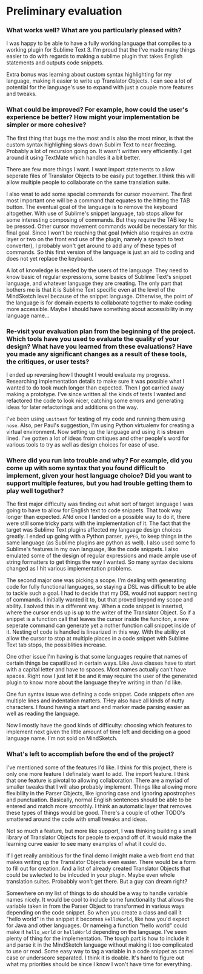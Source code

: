 # Preliminary evaluation


### What works well? What are you particularly pleased with?

I was happy to be able to have a fully working language that compiles to a working plugin for Sublime Text 3. I'm proud that the I've made many things easier to do with regards to making a sublime plugin that takes English statements and outputs code snippets.

Extra bonus was learning about custom syntax highlighting for my language, making it easier to write up Translator Objects. I can see a lot of potential for the language's use to expand with just a couple more features and tweaks.

### What could be improved? For example, how could the user's experience be better? How might your implementation be simpler or more cohesive?

The first thing that bugs me the most and is also the most minor, is that the custom syntax highlighing slows down Sublim Text to near freezing. Probably a lot of recursion going on. It wasn't written very efficiently. I get around it using TextMate which handles it a bit better.

There are few more things I want. I want import statements to allow seperate files of Translator Objects to be easily put together. I think this will allow multiple people to collaborate on the same translation suite.

I also wnat to add some special commands for cursor movement. The first most important one will be a command that equates to the hitting the TAB button. The eventual goal of the language is to remove the keyboard altogether. With use of Sublime's snippet language, tab stops allow for some interesting composing of commands. But they require the TAB key to be pressed. Other cursor movement commands would be necessary for this final goal. Since I won't be reaching that goal (which also requires an extra layer or two on the front end use of the plugin, namely a speach to text converter), I probably won't get around to add any of these types of commands. So this first version of the language is just an aid to coding and does not yet replace the keyboard.

A lot of knowledge is needed by the users of the language. They need to know basic of regular expressions, some basics of Sublime Text's snippet language, and whatever language they are creating. The only part that bothers me is that it is Sublime Text specific even at the level of the MindSketch level because of the snippet language. Otherwise, the point of the language is for domain experts to collaborate together to make coding more accessible. Maybe I should have something about accessibility in my language name...


### Re-visit your evaluation plan from the beginning of the project. Which tools have you used to evaluate the quality of your design? What have you learned from these evaluations? Have you made any significant changes as a result of these tools, the critiques, or user tests?

I ended up reversing how I thought I would evaluate my progress. Researching implementation details to make sure it was possible what I wanted to do took much longer than expected. Then I got carried away making a prototype. I've since written all the kinds of tests I wanted and refactored the code to look nicer, catching some errors and generating ideas for later refactorings and additions on the way.

I've been using `unittest` for testing of my code and running them using `nose`. Also, per Paul's suggestion, I'm using Python virtualenv for creating a virtual environment. Now setting up the language and using it is stream lined. I've gotten a lot of ideas from critiques and other people's word for various tools to try as well as design choices for ease of use.

### Where did you run into trouble and why? For example, did you come up with some syntax that you found difficult to implement, given your host language choice? Did you want to support multiple features, but you had trouble getting them to play well together?

The first major difficulty was finding out what sort of target language I was going to have to allow for English text to code snippets. That took way longer than expected. ANd once I landed on a possible way to do it, there were still some tricky parts with the implementation of it. The fact that the target was Sublime Text plugins affected my language design choices greatly. I ended up going with a Python parser, `pyPEG`, to keep things in the same language (as Sublime plugins are python as well). I also used some fo Sublime's features in my own language, like the code snippets. I also emulated some of the design of regular expressions and made ample use of string formatters to get things the way I wanted. So many syntax decisions changed as I hit various implementation problems.

The second major one was picking a scope. I'm dealing with generating code for fully functional languages, so staying a DSL was difficult to be able to tackle such a goal. I had to decide that my DSL would not support nesting of commands. I initially wanted it to, but that proved beyond my scope and ability. I solved this in a different way. When a code snippet is inserted, where the cursor ends up is up to the writer of the Translator Object. So if a snippet is a function call that leaves the cursor inside the funciton, a new seperate command can generate yet a nother function call snippet inside of it. Nesting of code is handled is linearized in this way. With the ability ot allow the cursor to stop at multiple places in a code snippet with Sublime Text tab stops, the possiblities increase.

One other issue I'm having is that some languages require that names of certain things be capatilized in certain ways. Like Java classes have to start with a capital letter and have to spaces. Most names actually can't have spaces. Right now I just let it be and it may require the user of the generated plugin to know more about the language they're writing in than I'd like.

One fun syntax issue was defining a code snippet. Code snippets often are multiple lines and indentation matters. THey also have all kinds of nutty characters. I found having a start and end marker made parsing easier as well as reading the language.

Now I mostly have the good kinds of difficulty: choosing which features to implement next given the little amount of time left and deciding on a good language name. I'm not sold on MindSketch.

### What's left to accomplish before the end of the project?

I've mentioned some of the features I'd like. I think for this project, there is only one more feature I definately want to add. The import feature. I think that one feature is pivotal to allowing collaboration. There are a myriad of smaller tweaks that I will also probably implement. Things like allowing more flexibility in the Parser Objects, like ignoring case and ignoring apostrophes and punctuation. Basically, normal English sentences should be able to be entered and match more smoothly. I think an automatic layer that removes these types of things would be good. There's a couple of other TODO's smattered around the code with small tweaks and ideas.

Not so much a feature, but more like support, I was thinking building a small library of Translator Objects for people to expand off of. It would make the learning curve easier to see many examples of what it could do.

If I get really ambitious for the final demo I might make a web front end that makes writing up the Translator Objects even easier. There would be a form to fill out for creation. And a list of already created Translator Objects that could be swlected to be inlcuded in your plugin. Maybe even whole translation suites. Probabbly won't get there. But a guy can dream right?

Somewhere on my list of things to do should be a way to handle variable names nicely. It would be cool to include some functionality that allows the variable taken in from the Parser Object to transformed in various ways depending on the code snippet. So when you create a class and call it "hello world" in the snippet it becomes `HelloWorld`, like how you'd expect for Java and other languages. Or nameing a function "hello world" could make it `hello_world` or `helloWorld` depending on the language. I've seen plenty of thing for the implementation. The tough part is how to include it and parse it in the MindSketch language without making it too complicated to use or read. Some easy way to tag a variable in a code snippet as camel case or underscore separated. I think it is doable. It's hard to figure out what my priorities should be since I know I won't have time for everything.

